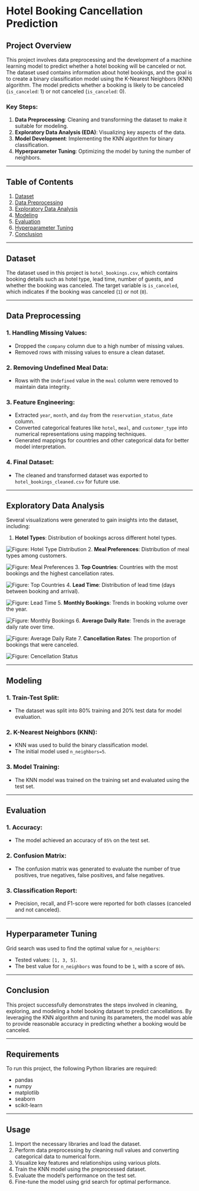 # Hotel Booking Cancellation Prediction

## Project Overview
This project involves data preprocessing and the development of a machine learning model to predict whether a hotel booking will be canceled or not. The dataset used contains information about hotel bookings, and the goal is to create a binary classification model using the K-Nearest Neighbors (KNN) algorithm. The model predicts whether a booking is likely to be canceled (`is_canceled`: 1) or not canceled (`is_canceled`: 0).

### Key Steps:
1. **Data Preprocessing**: Cleaning and transforming the dataset to make it suitable for modeling.
2. **Exploratory Data Analysis (EDA)**: Visualizing key aspects of the data.
3. **Model Development**: Implementing the KNN algorithm for binary classification.
4. **Hyperparameter Tuning**: Optimizing the model by tuning the number of neighbors.

---

## Table of Contents
1. [Dataset](#dataset)
2. [Data Preprocessing](#data-preprocessing)
3. [Exploratory Data Analysis](#exploratory-data-analysis)
4. [Modeling](#modeling)
5. [Evaluation](#evaluation)
6. [Hyperparameter Tuning](#hyperparameter-tuning)
7. [Conclusion](#conclusion)

---

## Dataset
The dataset used in this project is `hotel_bookings.csv`, which contains booking details such as hotel type, lead time, number of guests, and whether the booking was canceled. The target variable is `is_canceled`, which indicates if the booking was canceled (`1`) or not (`0`).

---

## Data Preprocessing
### 1. **Handling Missing Values**:
   - Dropped the `company` column due to a high number of missing values.
   - Removed rows with missing values to ensure a clean dataset.

### 2. **Removing Undefined Meal Data**:
   - Rows with the `Undefined` value in the `meal` column were removed to maintain data integrity.

### 3. **Feature Engineering**:
   - Extracted `year`, `month`, and `day` from the `reservation_status_date` column.
   - Converted categorical features like `hotel`, `meal`, and `customer_type` into numerical representations using mapping techniques.
   - Generated mappings for countries and other categorical data for better model interpretation.

### 4. **Final Dataset**:
   - The cleaned and transformed dataset was exported to `hotel_bookings_cleaned.csv` for future use.

---

## Exploratory Data Analysis
Several visualizations were generated to gain insights into the dataset, including:

1. **Hotel Types**: Distribution of bookings across different hotel types.

![Figure: Hotel Type Distribution](Images/HotelType.png)
2. **Meal Preferences**: Distribution of meal types among customers.

![Figure: Meal Preferences](Images/MealType.png)
3. **Top Countries**: Countries with the most bookings and the highest cancellation rates.

![Figure: Top Countries](Images/TopCountries.png)
4. **Lead Time**: Distribution of lead time (days between booking and arrival).

![Figure: Lead Time](Images/LeadTime.png)
5. **Monthly Bookings**: Trends in booking volume over the year.

![Figure: Monthly Bookings](Images/MonthlyBookings.png)
6. **Average Daily Rate**: Trends in the average daily rate over time.

![Figure: Average Daily Rate](Images/ADR.png)
7. **Cancellation Rates**: The proportion of bookings that were canceled.

![Figure: Cencellation Status](Images/Cancellation_Status.png)

---

## Modeling
### 1. **Train-Test Split**:
   - The dataset was split into 80% training and 20% test data for model evaluation.

### 2. **K-Nearest Neighbors (KNN)**:
   - KNN was used to build the binary classification model.
   - The initial model used `n_neighbors=5`.

### 3. **Model Training**:
   - The KNN model was trained on the training set and evaluated using the test set.

---

## Evaluation
### 1. **Accuracy**: 
   - The model achieved an accuracy of `85%` on the test set.

### 2. **Confusion Matrix**:
   - The confusion matrix was generated to evaluate the number of true positives, true negatives, false positives, and false negatives.

### 3. **Classification Report**:
   - Precision, recall, and F1-score were reported for both classes (canceled and not canceled).

---

## Hyperparameter Tuning
Grid search was used to find the optimal value for `n_neighbors`:

- Tested values: `[1, 3, 5]`.
- The best value for `n_neighbors` was found to be `1`, with a score of `86%`.

---

## Conclusion
This project successfully demonstrates the steps involved in cleaning, exploring, and modeling a hotel booking dataset to predict cancellations. By leveraging the KNN algorithm and tuning its parameters, the model was able to provide reasonable accuracy in predicting whether a booking would be canceled.

---

## Requirements
To run this project, the following Python libraries are required:
- pandas
- numpy
- matplotlib
- seaborn
- scikit-learn

---

## Usage
1. Import the necessary libraries and load the dataset.
2. Perform data preprocessing by cleaning null values and converting categorical data to numerical form.
3. Visualize key features and relationships using various plots.
4. Train the KNN model using the preprocessed dataset.
5. Evaluate the model’s performance on the test set.
6. Fine-tune the model using grid search for optimal performance.

